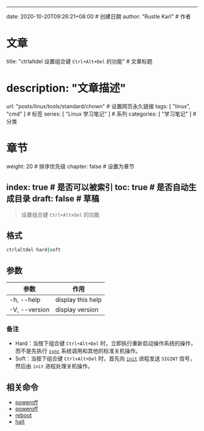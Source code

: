 ---
date: 2020-10-20T09:26:21+08:00  # 创建日期
author: "Rustle Karl"  # 作者

# 文章
title: "ctrlaltdel 设置组合键 `Ctrl+Alt+Del` 的功能"  # 文章标题
# description: "文章描述"
url:  "posts/linux/tools/standard/chown"  # 设置网页永久链接
tags: [ "linux", "cmd" ]  # 标签
series: [ "Linux 学习笔记" ]  # 系列
categories: [ "学习笔记" ]  # 分类

# 章节
weight: 20 # 排序优先级
chapter: false  # 设置为章节

index: true  # 是否可以被索引
toc: true  # 是否自动生成目录
draft: false  # 草稿
----

> 设置组合键 `Ctrl+Alt+Del` 的功能

## 格式

```bash
ctrlaltdel hard|soft
```

## 参数

| 参数 | 作用 |
| --------- | --------- |
| -h, --help | display this help |
| -V, --version | display version |

### 备注

- Hard：当按下组合键 `Ctrl+Alt+Del` 时，立即执行重新启动操作系统的操作，而不是先执行 [`sync`](http://man.linuxde.net/sync) 系统调用和其他的标准关机操作。
- Soft：当按下组合键 `Ctrl+Alt+Del` 时，首先向 [`init`](http://man.linuxde.net/init) 进程发送 `SIGINT` 信号，然后由 `init` 进程处理关机操作。

## 相关命令

- [poweroff](poweroff.md)
- [poweroff](poweroff.md)
- [reboot](reboot.md)
- [halt](halt.md)
